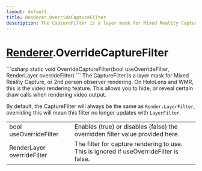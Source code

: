 ```yaml
---
layout: default
title: Renderer.OverrideCaptureFilter
description: The CaptureFilter is a layer mask for Mixed Reality Capture, or 2nd person observer rendering. On HoloLens and WMR, this is the video rendering feature. This allows you to hide, or reveal certain draw calls when rendering video output.  By default, the CaptureFilter will always be the same as Render.LayerFilter, overriding this will mean this filter no longer updates with LayerFilter.
---
```

# [Renderer]({{site.url}}/Pages/Reference/Renderer.html).OverrideCaptureFilter

<div class='signature' markdown='1'>
```csharp
static void OverrideCaptureFilter(bool useOverrideFilter, RenderLayer overrideFilter)
```
The CaptureFilter is a layer mask for Mixed Reality
Capture, or 2nd person observer rendering. On HoloLens and WMR,
this is the video rendering feature. This allows you to hide, or
reveal certain draw calls when rendering video output.

By default, the CaptureFilter will always be the same as
`Render.LayerFilter`, overriding this will mean this filter no
longer updates with `LayerFilter`.
</div>

|  |  |
|--|--|
|bool useOverrideFilter|Enables (true) or disables (false)             the overridden filter value provided here.|
|RenderLayer overrideFilter|The filter for capture rendering to             use. This is ignored if useOverrideFilter is false.|




